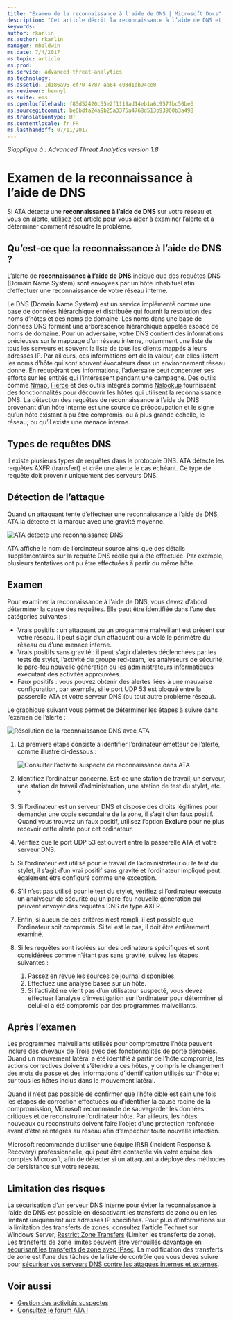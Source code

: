 ```yaml
---
title: "Examen de la reconnaissance à l’aide de DNS | Microsoft Docs"
description: "Cet article décrit la reconnaissance à l’aide de DNS et fournit des instructions d’examen quand cette menace est détectée sur votre réseau."
keywords: 
author: rkarlin
ms.author: rkarlin
manager: mbaldwin
ms.date: 7/4/2017
ms.topic: article
ms.prod: 
ms.service: advanced-threat-analytics
ms.technology: 
ms.assetid: 1d186a96-ef70-4787-aa64-c03d1db94ce0
ms.reviewer: bennyl
ms.suite: ems
ms.openlocfilehash: f85d52420c55e2f1119ad14eb1a6c957fbc50be6
ms.sourcegitcommit: be6bdfa24a9b25a3375a4768d513b93900b3a498
ms.translationtype: HT
ms.contentlocale: fr-FR
ms.lasthandoff: 07/11/2017
---
```

*S’applique à : Advanced Threat Analytics version 1.8*

# <a name="investigating-reconnaissance-using-dns"></a>Examen de la reconnaissance à l’aide de DNS

Si ATA détecte une **reconnaissance à l’aide de DNS** sur votre réseau et vous en alerte, utilisez cet article pour vous aider à examiner l’alerte et à déterminer comment résoudre le problème.

## <a name="what-is-reconnaissance-using-dns"></a>Qu’est-ce que la reconnaissance à l’aide de DNS ?

L’alerte de **reconnaissance à l’aide de DNS** indique que des requêtes DNS (Domain Name System) sont envoyées par un hôte inhabituel afin d’effectuer une reconnaissance de votre réseau interne.

Le DNS (Domain Name System) est un service implémenté comme une base de données hiérarchique et distribuée qui fournit la résolution des noms d’hôtes et des noms de domaine. Les noms dans une base de données DNS forment une arborescence hiérarchique appelée espace de noms de domaine.
Pour un adversaire, votre DNS contient des informations précieuses sur le mappage d’un réseau interne, notamment une liste de tous les serveurs et souvent la liste de tous les clients mappés à leurs adresses IP. Par ailleurs, ces informations ont de la valeur, car elles listent les noms d’hôte qui sont souvent évocateurs dans un environnement réseau donné. En récupérant ces informations, l’adversaire peut concentrer ses efforts sur les entités qui l’intéressent pendant une campagne. Des outils comme [Nmap](https://nmap.org/), [Fierce](https://github.com/mschwager/fierce) et des outils intégrés comme [Nslookup](https://technet.microsoft.com/library/cc725991(v=ws.11).aspx) fournissent des fonctionnalités pour découvrir les hôtes qui utilisent la reconnaissance DNS.
La détection des requêtes de reconnaissance à l’aide de DNS provenant d’un hôte interne est une source de préoccupation et le signe qu’un hôte existant a pu être compromis, ou à plus grande échelle, le réseau, ou qu’il existe une menace interne.

## <a name="dns-query-types"></a>Types de requêtes DNS

Il existe plusieurs types de requêtes dans le protocole DNS. ATA détecte les requêtes AXFR (transfert) et crée une alerte le cas échéant. Ce type de requête doit provenir uniquement des serveurs DNS.

## <a name="discovering-the-attack"></a>Détection de l’attaque

Quand un attaquant tente d’effectuer une reconnaissance à l’aide de DNS, ATA la détecte et la marque avec une gravité moyenne.

![ATA détecte une reconnaissance DNS](./media/dns-recon.png)
 
ATA affiche le nom de l’ordinateur source ainsi que des détails supplémentaires sur la requête DNS réelle qui a été effectuée. Par exemple, plusieurs tentatives ont pu être effectuées à partir du même hôte.

## <a name="investigating"></a>Examen

Pour examiner la reconnaissance à l’aide de DNS, vous devez d’abord déterminer la cause des requêtes. Elle peut être identifiée dans l’une des catégories suivantes : 
-   Vrais positifs : un attaquant ou un programme malveillant est présent sur votre réseau. Il peut s’agir d’un attaquant qui a violé le périmètre du réseau ou d’une menace interne.
-   Vrais positifs sans gravité : il peut s’agir d’alertes déclenchées par les tests de stylet, l’activité du groupe red-team, les analyseurs de sécurité, le pare-feu nouvelle génération ou les administrateurs informatiques exécutant des activités approuvées.
-   Faux positifs : vous pouvez obtenir des alertes liées à une mauvaise configuration, par exemple, si le port UDP 53 est bloqué entre la passerelle ATA et votre serveur DNS (ou tout autre problème réseau).

Le graphique suivant vous permet de déterminer les étapes à suivre dans l’examen de l’alerte :

![Résolution de la reconnaissance DNS avec ATA](./media/dns-recon-diagram.png)
 
1.  La première étape consiste à identifier l’ordinateur émetteur de l’alerte, comme illustré ci-dessous :
 
    ![Consulter l’activité suspecte de reconnaissance dans ATA](./media/dns-recon.png)
2.  Identifiez l’ordinateur concerné. Est-ce une station de travail, un serveur, une station de travail d’administration, une station de test du stylet, etc. ?
3.  Si l’ordinateur est un serveur DNS et dispose des droits légitimes pour demander une copie secondaire de la zone, il s’agit d’un faux positif. Quand vous trouvez un faux positif, utilisez l’option **Exclure** pour ne plus recevoir cette alerte pour cet ordinateur.
4. Vérifiez que le port UDP 53 est ouvert entre la passerelle ATA et votre serveur DNS.
4.  Si l’ordinateur est utilisé pour le travail de l’administrateur ou le test du stylet, il s’agit d’un vrai positif sans gravité et l’ordinateur impliqué peut également être configuré comme une exception.
5.  S’il n’est pas utilisé pour le test du stylet, vérifiez si l’ordinateur exécute un analyseur de sécurité ou un pare-feu nouvelle génération qui peuvent envoyer des requêtes DNS de type AXFR.
6.  Enfin, si aucun de ces critères n’est rempli, il est possible que l’ordinateur soit compromis. Si tel est le cas, il doit être entièrement examiné. 
7.  Si les requêtes sont isolées sur des ordinateurs spécifiques et sont considérées comme n’étant pas sans gravité, suivez les étapes suivantes :
    1.  Passez en revue les sources de journal disponibles. 
    2.  Effectuez une analyse basée sur un hôte. 
    3.  Si l’activité ne vient pas d’un utilisateur suspecté, vous devez effectuer l’analyse d’investigation sur l’ordinateur pour déterminer si celui-ci a été compromis par des programmes malveillants.

## <a name="post-investigation"></a>Après l’examen

Les programmes malveillants utilisés pour compromettre l’hôte peuvent inclure des chevaux de Troie avec des fonctionnalités de porte dérobées. Quand un mouvement latéral a été identifié à partir de l’hôte compromis, les actions correctives doivent s’étendre à ces hôtes, y compris le changement des mots de passe et des informations d’identification utilisés sur l’hôte et sur tous les hôtes inclus dans le mouvement latéral. 

Quand il n’est pas possible de confirmer que l’hôte cible est sain une fois les étapes de correction effectuées ou d’identifier la cause racine de la compromission, Microsoft recommande de sauvegarder les données critiques et de reconstruire l’ordinateur hôte. Par ailleurs, les hôtes nouveaux ou reconstruits doivent faire l’objet d’une protection renforcée avant d’être réintégrés au réseau afin d’empêcher toute nouvelle infection. 

Microsoft recommande d’utiliser une équipe IR&R (Incident Response & Recovery) professionnelle, qui peut être contactée via votre équipe des comptes Microsoft, afin de détecter si un attaquant a déployé des méthodes de persistance sur votre réseau.

## <a name="mitigation"></a>Limitation des risques

La sécurisation d’un serveur DNS interne pour éviter la reconnaissance à l’aide de DNS est possible en désactivant les transferts de zone ou en les limitant uniquement aux adresses IP spécifiées. Pour plus d’informations sur la limitation des transferts de zones, consultez l’article Technet sur Windows Server, [Restrict Zone Transfers](https://technet.microsoft.com/library/ee649273(v=ws.10).aspx) (Limiter les transferts de zone). Les transferts de zone limités peuvent être verrouillés davantage en [sécurisant les transferts de zone avec IPsec](https://technet.microsoft.com/library/ee649192(v=ws.10).aspx). La modification des transferts de zone est l’une des tâches de la liste de contrôle que vous devez suivre pour [sécuriser vos serveurs DNS contre les attaques internes et externes](https://technet.microsoft.com/library/cc770432(v=ws.11).aspx).



## <a name="see-also"></a>Voir aussi
- [Gestion des activités suspectes](working-with-suspicious-activities.md)
- [Consultez le forum ATA !](https://social.technet.microsoft.com/Forums/security/home?forum=mata)
